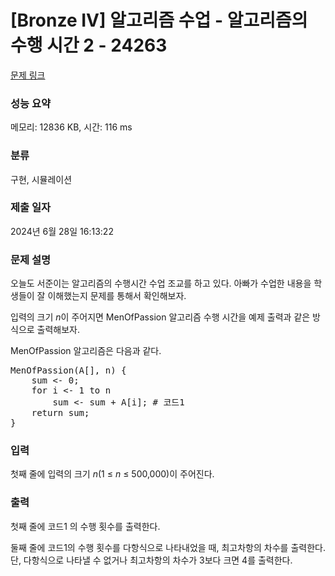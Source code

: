 # [Bronze IV] 알고리즘 수업 - 알고리즘의 수행 시간 2 - 24263 

[문제 링크](https://www.acmicpc.net/problem/24263) 

### 성능 요약

메모리: 12836 KB, 시간: 116 ms

### 분류

구현, 시뮬레이션

### 제출 일자

2024년 6월 28일 16:13:22

### 문제 설명

<p>오늘도 서준이는 알고리즘의 수행시간 수업 조교를 하고 있다. 아빠가 수업한 내용을 학생들이 잘 이해했는지 문제를 통해서 확인해보자.</p>

<p>입력의 크기 <em>n</em>이 주어지면 MenOfPassion 알고리즘 수행 시간을 예제 출력과 같은 방식으로 출력해보자.</p>

<p>MenOfPassion 알고리즘은 다음과 같다.</p>

<pre>MenOfPassion(A[], n) {
    sum <- 0;
    for i <- 1 to n
        sum <- sum + A[i]; # 코드1
    return sum;
}</pre>

### 입력 

 <p>첫째 줄에 입력의 크기 <em>n</em>(1 ≤ <i>n</i> ≤ 500,000)이 주어진다.</p>

### 출력 

 <p>첫째 줄에 코드1 의 수행 횟수를 출력한다.</p>

<p>둘째 줄에 코드1의 수행 횟수를 다항식으로 나타내었을 때, 최고차항의 차수를 출력한다. 단, 다항식으로 나타낼 수 없거나 최고차항의 차수가 3보다 크면 4를 출력한다.</p>

